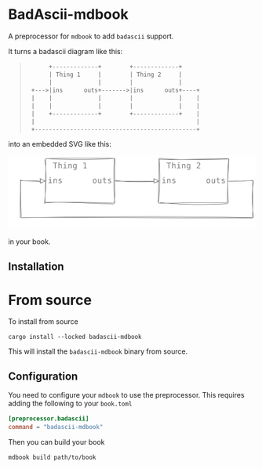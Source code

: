 # BadAscii-mdbook

A preprocessor for `mdbook` to add `badascii` support.

It turns a badascii diagram like this:

>```badascii
>       +-------------+        +-------------+
>       | Thing 1     |        | Thing 2     |
>       |             |        |             |
>  +--->|ins      outs+------->|ins      outs+----+
>  |    |             |        |             |    |
>  |    |             |        |             |    |
>  |    +-------------+        +-------------+    |
>  |                                              |
>  +----------------------------------------------+
>```

into an embedded SVG like this:

![SVG of diagram](https://raw.githubusercontent.com/samitbasu/badascii/refs/heads/main/badascii/example.svg)


in your book.

## Installation

# From source

To install from source

```shell
cargo install --locked badascii-mdbook
```
This will install the `badascii-mdbook` binary from source.

## Configuration

You need to configure your `mdbook` to use the preprocessor.  This 
requires adding the following to your `book.toml`

```toml
[preprocessor.badascii]
command = "badascii-mdbook"
```

Then you can build your book

```shell
mdbook build path/to/book
```